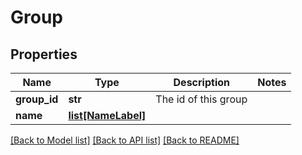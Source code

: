# Group

## Properties
Name | Type | Description | Notes
------------ | ------------- | ------------- | -------------
**group_id** | **str** | The id of this group | 
**name** | [**list[NameLabel]**](NameLabel.md) |  | 

[[Back to Model list]](../README.md#documentation-for-models) [[Back to API list]](../README.md#documentation-for-api-endpoints) [[Back to README]](../README.md)

